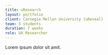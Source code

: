 ```yaml
---
title: uResearch
layout: portfolio
client: Carnegie Mellon University (uReveal)
team: 5 students
duration: 7 weeks
role: UX Researcher
---
```


Lorem ipsum dolor sit amit.